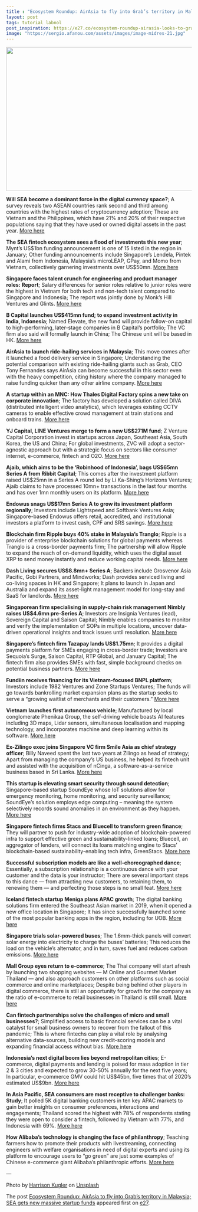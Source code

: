 ```yaml
---
title : "Ecosystem Roundup: AirAsia to fly into Grab’s territory in Malaysia; SEA gets new massive startup funds"
layout: post
tags: tutorial labnol
post_inspiration: https://e27.co/ecosystem-roundup-airasia-looks-to-grab-a-piece-of-ride-hailing-pie-in-malaysia-the-sg-talent-crunch-report-20210401/
image: "https://sergio.afanou.com/assets/images/image-midres-21.jpg"
---
```


<img loading="lazy" class="aligncenter size-full wp-image-412910" src="https://e27.co/wp-content/uploads/2021/04/Bitcoin_Unsplash.png" alt="" width="690" height="390" />
<p><strong>Will SEA become a dominant force in the digital currency space?</strong>; A survey reveals two ASEAN countries rank second and third among countries with the highest rates of cryptocurrency adoption; These are Vietnam and the Philippines, which have 21% and 20% of their respective populations saying that they have used or owned digital assets in the past year. <a rel="follow" href="https://e27.co/will-southeast-asia-become-a-dominant-force-in-the-digital-currency-space-20210329/">More here</a></p>
<p><strong>The SEA fintech ecosystem sees a flood of investments this new year</strong>; Mynt’s US$1bn funding announcement is one of 15 listed in the region in January; Other funding announcements include Singapore’s Lendela, Pintek and Alami from Indonesia, Malaysia’s microLEAP, GPay, and Momo from Vietnam, collectively garnering investments over US$50mn. <a rel="follow" href="https://techcollectivesea.com/2021/03/31/the-southeast-asian-fintech-ecosystem-sees-a-flood-of-investments-this-new-year/">More here</a></p>
<p><strong>Singapore faces talent crunch for engineering and product manager roles: Report</strong>; Salary differences for senior roles relative to junior roles were the highest in Vietnam for both tech and non-tech talent compared to Singapore and Indonesia; The report was jointly done by Monk’s Hill Ventures and Glints. <a rel="follow" href="https://e27.co/singapore-faces-talent-crunch-for-engineering-and-product-manager-roles-report-20210330/">More here</a></p>
<p><strong>B Capital launches US$415mn fund; to expand investment activity in India, Indonesia</strong>; Named Elevate, the new fund will provide follow-on capital to high-performing, later-stage companies in B Capital’s portfolio; The VC firm also said will formally launch in China; The Chinese unit will be based in HK. <a rel="follow" href="https://e27.co/b-capital-launches-us415m-fund-to-expand-investment-activity-in-india-indonesia-20210401/">More here</a></p>
<p><strong>AirAsia to launch ride-hailing services in Malaysia</strong>; This move comes after it launched a food delivery service in Singapore; Understanding the potential comparison with existing ride-hailing giants such as Grab, CEO Tony Fernandes says AirAsia can become successful in this sector even with the heavy competition, citing history where the company managed to raise funding quicker than any other airline company. <a rel="follow" href="https://e27.co/airasia-to-launch-ride-hailing-services-20210330/">More here</a></p>
<p><strong>A startup within an MNC: How Thales Digital Factory spins a new take on corporate innovation</strong>; The factory has developed a solution called DIVA (distributed intelligent video analytics), which leverages existing CCTV cameras to enable effective crowd management at train stations and onboard trains. <a rel="follow" href="https://e27.co/a-startup-within-an-mnc-how-thales-digital-factory-spins-a-new-take-on-corporate-innovation-20210331/">More here</a></p>
<p><strong>YJ Capital, LINE Ventures merge to form a new US$271M fund</strong>; Z Venture Capital Corporation invest in startups across Japan, Southeast Asia, South Korea, the US and China; For global investments, ZVC will adopt a sector-agnostic approach but with a strategic focus on sectors like consumer internet, e-commerce, fintech and O2O. <a rel="follow" href="https://e27.co/yj-capital-line-ventures-merge-to-form-a-new-us271m-fund-20210401/">More here</a></p>
<p><strong>Ajaib, which aims to be the ‘Robinhood of Indonesia’, bags US$65mn Series A from Ribbit Capital</strong>; This comes after the investment platform raised US$25mn in a Series A round led by Li Ka-Shing&#8217;s Horizons Ventures; Ajaib claims to have processed 10mn+ transactions in the last four months and has over 1mn monthly users on its platform. <a rel="follow" href="https://e27.co/ajaib-which-aims-to-be-the-robinhood-of-indonesia-bags-us65m-series-a-from-ribbit-capital-20210329/">More here</a></p>
<p><strong>Endowus snags US$17mn Series A to grow its investment platform regionally</strong>; Investors include Lightspeed and Softbank Ventures Asia; Singapore-based Endowus offers retail, accredited, and institutional investors a platform to invest cash, CPF and SRS savings. <a rel="follow" href="https://e27.co/endowus-snags-us17m-series-a-to-grow-its-investment-platform-regionally-20210401/">More here</a></p>
<p><strong>Blockchain firm Ripple buys 40% stake in Malaysia&#8217;s Tranglo</strong>; Ripple is a provider of enterprise blockchain solutions for global payments whereas Tranglo is a cross-border payments firm; The partnership will allow Ripple to expand the reach of on-demand liquidity, which uses the digital asset XRP to send money instantly and reduce working capital needs. <a rel="follow" href="https://e27.co/blockchain-payments-co-ripple-buys-40-stake-in-tranglo-20210329/">More here</a></p>
<p><strong>Dash Living secures US$8.8mn+ Series A</strong>; Backers include Grosvenor Asia Pacific, Gobi Partners, and Mindworks; Dash provides serviced living and co-living spaces in HK and Singapore; It plans to launch in Japan and Australia and expand its asset-light management model for long-stay and SaaS for landlords. <a rel="follow" href="https://e27.co/dash-living-raises-us8-8m-series-a-grosvenor-gobi-20210330/">More here</a></p>
<p><strong>Singaporean firm specialising in supply-chain risk management Nimbly raises US$4.6mn pre-Series A</strong>; Investors are Insignia Ventures (lead), Sovereign Capital and Saison Capital; Nimbly enables companies to monitor and verify the implementation of SOPs in multiple locations, uncover data-driven operational insights and track issues until resolution. <a rel="follow" href="https://e27.co/nimbly-enables-firms-to-manage-and-evaluate-biz-ops-effortlessly-raises-us4-6m-pre-series-a-20210330/">More here</a></p>
<p><strong>Singapore&#8217;s fintech firm Tazapay lands US$1.75mn</strong>; It provides a digital payments platform for SMEs engaging in cross-border trade; Investors are Sequoia&#8217;s Surge, Saison Capital, RTP Global, and January Capital; The fintech firm also provides SMEs with fast, simple background checks on potential business partners. <a rel="follow" href="https://e27.co/singapore-tazapay-raises-us1-75m-sequoia-india-saison-capital-20210330/">More here</a></p>
<p><strong>Fundiin receives financing for its Vietnam-focused BNPL platform</strong>; Investors include 1982 Ventures and Zone Startups Ventures; The funds will go towards bankrolling market expansion plans as the startup seeks to serve a “growing waitlist of merchants and their customers.” <a rel="follow" href="https://e27.co/fundiin-receives-financing-for-its-vietnam-focused-bnpl-platform-20210331/">More here</a></p>
<p><strong>Vietnam launches first autonomous vehicle</strong>; Manufactured by local conglomerate Phenikaa Group, the self-driving vehicle boasts AI features including 3D maps, Lidar sensors, simultaneous localisation and mapping technology, and incorporates machine and deep learning within its software. <a rel="follow" href="https://e27.co/vietnam-launches-first-autonomous-vehicle-20210329/">More here</a></p>
<p><strong>Ex-Zilingo exec joins Singapore VC firm Smile Asia as chief strategy officer</strong>; Billy Naveed spent the last two years at Zilingo as head of strategy; Apart from managing the company’s US business, he helped its fintech unit and assisted with the acquisition of nCinga, a software-as-a-service business based in Sri Lanka. <a rel="follow" href="https://www.techinasia.com/ex-zilingo-exec-joins-singapore-vc-firm-smile-asia-chief-strategy-officer">More here</a></p>
<p><strong>This startup is elevating smart security through sound detection</strong>; Singapore-based startup SoundEye whose IoT solutions allow for emergency monitoring, home monitoring, and security surveillance; SoundEye’s solution employs edge computing – meaning the system selectively records sound anomalies in an environment as they happen. <a rel="follow" href="https://www.techinasia.com/startup-elevating-smart-security-sound-detection">More here</a></p>
<p><strong>Singapore fintech firms Stacs and Bluecell to transform green finance</strong>; They will partner to push for industry-wide adoption of blockchain-powered infra to support effective green and sustainability-linked loans; Bluecell, an aggregator of lenders, will connect its loans matching engine to Stacs’ blockchain-based sustainability-enabling tech infra, GreenStacs. <a rel="follow" href="https://www.finews.asia/finance/34150-singapore-fintechs-to-transform-green-finance-using-blockchain-stacs-bluecell">More here</a></p>
<p><strong>Successful subscription models are like a well-choreographed dance</strong>; Essentially, a subscription relationship is a continuous dance with your customer and the data is your instructor; There are several important steps to this dance — from attracting new customers, to retaining them, to renewing them — and perfecting those steps is no small feat. <a rel="follow" href="https://thenextweb.com/growth-quarters/2021/03/31/successful-subscription-models-choreographed-relationship/">More here</a></p>
<p><strong>Iceland fintech startup Meniga plans APAC growth</strong>; The digital banking solutions firm entered the Southeast Asian market in 2019, when it opened a new office location in Singapore; It has since successfully launched some of the most popular banking apps in the region, including for UOB. <a rel="follow" href="https://www.finews.asia/finance/34154-meniga-partners-visa-for-apac-roll-out">More here</a></p>
<p><strong>Singapore trials solar-powered buses</strong>; The 1.6mm-thick panels will convert solar energy into electricity to charge the buses’ batteries; This reduces the load on the vehicle’s alternator, and in turn, saves fuel and reduces carbon emissions. <a rel="follow" href="https://opengovasia.com/singapore-trials-solar-powered-buses/">More here</a></p>
<p><strong>Mall Group eyes return to e-commerce</strong>; The Thai company will start afresh by launching two shopping websites &#8212; M Online and Gourmet Market Thailand &#8212; and also approach customers on other platforms such as social commerce and online marketplaces; Despite being behind other players in digital commerce, there is still an opportunity for growth for the company as the ratio of e-commerce to retail businesses in Thailand is still small. <a rel="follow" href="https://www.bangkokpost.com/business/2092307/mall-group-eyes-return-to-e-commerce">More here</a></p>
<p><strong>Can fintech partnerships solve the challenges of micro and small businesses?</strong>; Simplified access to basic financial services can be a vital catalyst for small business owners to recover from the fallout of this pandemic; This is where fintechs can play a vital role by analysing alternative data-sources, building new credit-scoring models and expanding financial access without bias. <a rel="follow" href="https://e27.co/can-fintech-partnerships-solve-the-challenges-of-micro-and-small-businesses-20210331/">More here</a></p>
<p><strong>Indonesia&#8217;s next digital boom lies beyond metropolitan cities</strong>; E-commerce, digital payments and lending is poised for mass adoption in tier 2 &amp; 3 cities and expected to grow 30-50% annually for the next five years; In particular, e-commerce GMV could hit US$45bn, five times that of 2020&#8217;s estimated US$9bn. <a rel="follow" href="https://www.sgsme.sg/news/indonesias-next-digital-boom-lies-beyond-metropolitan-cities">More here</a></p>
<p><strong>In Asia Pacific, SEA consumers are most receptive to challenger banks: Study</strong>; It polled 5K digital banking customers in ten key APAC markets to gain better insights on consumer preferences, interactions and engagements; Thailand scored the highest with 78% of respondents stating they were open to consider a fintech, followed by Vietnam with 77%, and Indonesia with 69%. <a rel="follow" href="https://fintechnews.sg/49973/virtual-banking/in-apac-southeast-asia-consumers-are-most-receptive-to-challenger-banks/">More here</a></p>
<p><strong>How Alibaba’s technology is changing the face of philanthropy</strong>; Teaching farmers how to promote their products with livestreaming, connecting engineers with welfare organisations in need of digital experts and using its platform to encourage users to “go green” are just some examples of Chinese e-commerce giant Alibaba’s philanthropic efforts. <a rel="follow" href="https://insideretail.asia/2021/04/01/how-alibabas-technology-is-changing-the-face-of-philanthropy/">More here</a></p>
<p>&#8212;</p>
<p>Photo by <a rel="follow" rel="follow" href="https://unsplash.com/@harrisonkugler?utm_source=unsplash&amp;utm_medium=referral&amp;utm_content=creditCopyText" data-cke-saved-rel="follow" rel="follow" href="https://unsplash.com/@harrisonkugler?utm_source=unsplash&amp;utm_medium=referral&amp;utm_content=creditCopyText">Harrison Kugler</a> on <a rel="follow" rel="follow" href="https://unsplash.com/s/photos/digital-currency?utm_source=unsplash&amp;utm_medium=referral&amp;utm_content=creditCopyText" data-cke-saved-rel="follow" rel="follow" href="https://unsplash.com/s/photos/digital-currency?utm_source=unsplash&amp;utm_medium=referral&amp;utm_content=creditCopyText">Unsplash</a></p>
<p>The post <a rel="nofollow" href="https://e27.co/ecosystem-roundup-airasia-looks-to-grab-a-piece-of-ride-hailing-pie-in-malaysia-the-sg-talent-crunch-report-20210401/">Ecosystem Roundup: AirAsia to fly into Grab&#8217;s territory in Malaysia; SEA gets new massive startup funds</a> appeared first on <a rel="nofollow" href="https://e27.co">e27</a>.</p>

